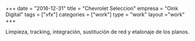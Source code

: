 +++
date = "2016-12-31"
title = "Chevrolet Seleccion"
empresa = "Oink Digital"
tags = ["vfx"]
categories = ["work"]
type = "work"
layout ="work"
+++

Limpieza, tracking, integración, sustitución de red y etalonaje de los planos.
